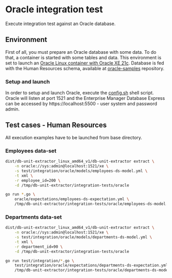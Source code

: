 # Oracle integration test
Execute integration test against an Oracle database.

## Environment
First of all, you must prepare an Oracle database with some data. To do that, a container is started with some tables and data. This environment is set to launch an [Oracle Linux container with Oracle XE 21c](https://container-registry.oracle.com). Database is fed with the Human Resources schema, available at [oracle-samples](https://github.com/oracle-samples/db-sample-schemas) repository.

### Setup and launch
In order to setup and launch Oracle, execute the [config.sh](config.sh) shell script. Oracle will listen at port 1521 and the Enterprise Manager Database Express can be accessed by https://localhost:5500 - user system and password admin.

## Test cases - Human Resources
All execution examples have to be launched from base directory.

### Employees data-set
```sh
dist/db-unit-extractor_linux_amd64_v1/db-unit-extractor extract \
    -n oracle://sys:admin@localhost:1521/xe \
    -s test/integration/oracle/models/employees-ds-model.yml \
    -t xml \
    -r employee_id=200 \
    -d /tmp/db-unit-extractor/integration-tests/oracle
```

```sh
go run *.go \
    oracle/expectations/employees-ds-expectation.yml \
    /tmp/db-unit-extractor/integration-tests/oracle/employees-ds-model.xml
```

### Departments data-set
```sh
dist/db-unit-extractor_linux_amd64_v1/db-unit-extractor extract \
    -n oracle://sys:admin@localhost:1521/xe \
    -s test/integration/oracle/models/departments-ds-model.yml \
    -t xml \
    -r department_id=90 \
    -d /tmp/db-unit-extractor/integration-tests/oracle
```

```sh
go run test/integration/*.go \
    test/integration/oracle/expectations/departments-ds-expectation.yml \
    /tmp/db-unit-extractor/integration-tests/oracle/departments-ds-model.xml
```

